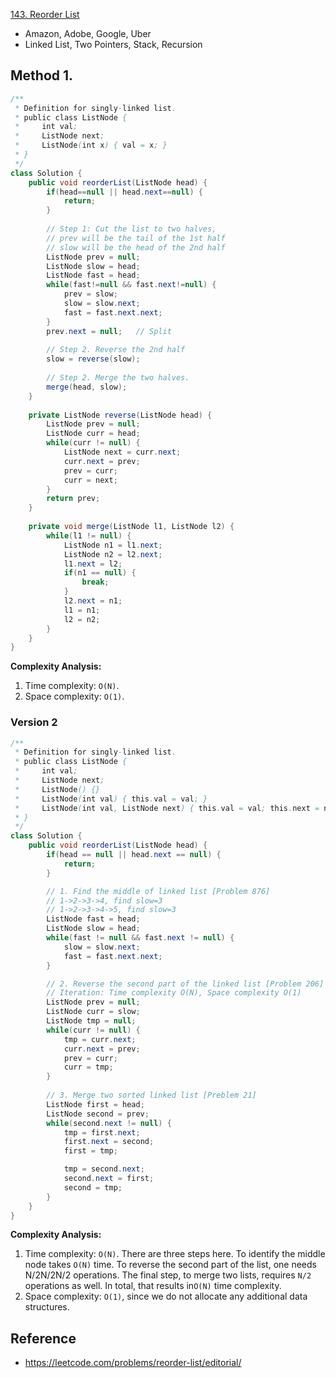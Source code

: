 [143. Reorder List](https://leetcode.com/problems/reorder-list/description/)

* Amazon, Adobe, Google, Uber
* Linked List, Two Pointers, Stack, Recursion


## Method 1.
```Java
/**
 * Definition for singly-linked list.
 * public class ListNode {
 *     int val;
 *     ListNode next;
 *     ListNode(int x) { val = x; }
 * }
 */
class Solution {
    public void reorderList(ListNode head) {
        if(head==null || head.next==null) {
            return;
        }
        
        // Step 1: Cut the list to two halves,
        // prev will be the tail of the 1st half
        // slow will be the head of the 2nd half
        ListNode prev = null;
        ListNode slow = head;
        ListNode fast = head;
        while(fast!=null && fast.next!=null) {
            prev = slow;
            slow = slow.next;
            fast = fast.next.next;
        }
        prev.next = null;   // Split
        
        // Step 2. Reverse the 2nd half
        slow = reverse(slow);
        
        // Step 2. Merge the two halves.
        merge(head, slow);
    }
    
    private ListNode reverse(ListNode head) {
        ListNode prev = null;
        ListNode curr = head;
        while(curr != null) {
            ListNode next = curr.next;
            curr.next = prev;
            prev = curr;
            curr = next;
        }
        return prev;
    }
    
    private void merge(ListNode l1, ListNode l2) {
        while(l1 != null) {
            ListNode n1 = l1.next;
            ListNode n2 = l2.next;
            l1.next = l2;
            if(n1 == null) {
                break;
            }
            l2.next = n1;
            l1 = n1;
            l2 = n2;
        }
    }
}
```
**Complexity Analysis:**
1. Time complexity: `O(N)`.
2. Space complexity: `O(1)`.


### Version 2
```Java
/**
 * Definition for singly-linked list.
 * public class ListNode {
 *     int val;
 *     ListNode next;
 *     ListNode() {}
 *     ListNode(int val) { this.val = val; }
 *     ListNode(int val, ListNode next) { this.val = val; this.next = next; }
 * }
 */
class Solution {
    public void reorderList(ListNode head) {
        if(head == null || head.next == null) {
            return;
        }

        // 1. Find the middle of linked list [Problem 876]
        // 1->2->3->4, find slow=3
        // 1->2->3->4->5, find slow=3
        ListNode fast = head;
        ListNode slow = head;
        while(fast != null && fast.next != null) {
            slow = slow.next;
            fast = fast.next.next;
        }

        // 2. Reverse the second part of the linked list [Problem 206]
        // Iteration: Time complexity O(N), Space complexity O(1)
        ListNode prev = null;
        ListNode curr = slow;
        ListNode tmp = null;
        while(curr != null) {
            tmp = curr.next;
            curr.next = prev;
            prev = curr;
            curr = tmp;
        }
        
        // 3. Merge two sorted linked list [Preblem 21]
        ListNode first = head;
        ListNode second = prev;
        while(second.next != null) {
            tmp = first.next;
            first.next = second;
            first = tmp;

            tmp = second.next;
            second.next = first;
            second = tmp;
        }
    }
}
```
**Complexity Analysis:**
1. Time complexity: `O(N)`. There are three steps here. To identify the middle node takes `O(N)` time. To reverse the second part of the list, one needs N/2N/2N/2 operations. The final step, to merge two lists, requires `N/2` operations as well. In total, that results in`O(N)` time complexity.
2. Space complexity: `O(1)`, since we do not allocate any additional data structures.



## Reference
* https://leetcode.com/problems/reorder-list/editorial/
